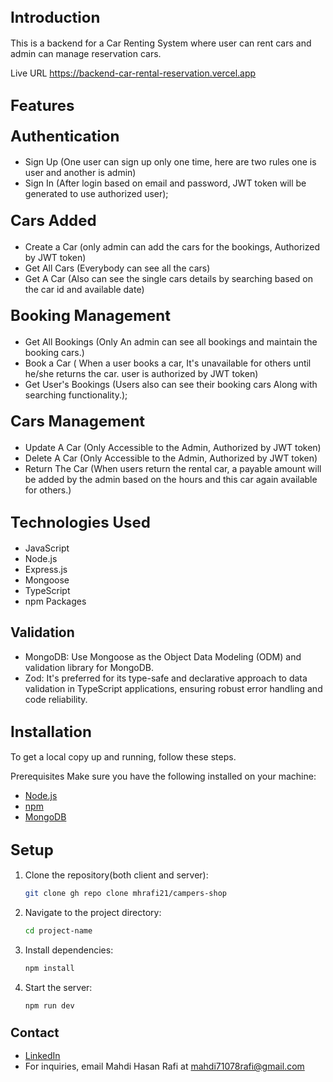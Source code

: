 ## <span style="font-size: 24px;">Introduction</span>

This is a backend for a Car Renting System where user can rent cars and admin can manage reservation cars.

Live URL
https://backend-car-rental-reservation.vercel.app

## <span style="font-size: 24px;">Features</span>

#### <span style="font-size: 24px;">Authentication</span>

- Sign Up (One user can sign up only one time, here are two rules one is user and another is admin)
- Sign In (After login based on email and password, JWT token will be generated to use authorized user);

#### <span style="font-size: 24px;">Cars Added </span>

- Create a Car (only admin can add the cars for the bookings, Authorized by JWT token)
- Get All Cars (Everybody can see all the cars)
- Get A Car (Also can see the single cars details by searching based on the car id and available date)

#### <span style="font-size: 24px;">Booking Management</span>

- Get All Bookings (Only An admin can see all bookings and maintain the booking cars.)
- Book a Car ( When a user books a car, It's unavailable for others until he/she returns the car. user is authorized by JWT token)
- Get User's Bookings (Users also can see their booking cars Along with searching functionality.);

#### <span style="font-size: 24px;">Cars Management</span>

- Update A Car (Only Accessible to the Admin, Authorized by JWT token)
- Delete A Car (Only Accessible to the Admin, Authorized by JWT token)
- Return The Car (When users return the rental car, a payable amount will be added by the admin based on the hours and this car again available for others.)

## <span style="font-size: 24px;">Technologies Used</span>

- JavaScript
- Node.js
- Express.js
- Mongoose
- TypeScript
- npm Packages

## <span>Validation</span>

- MongoDB: Use Mongoose as the Object Data Modeling (ODM) and validation library for MongoDB.
- Zod: It's preferred for its type-safe and declarative approach to data validation in TypeScript applications, ensuring robust error handling and code reliability.

## <span style="font-size: 24px;">Installation</span>

To get a local copy up and running, follow these steps.

Prerequisites
Make sure you have the following installed on your machine:

- [Node.js](https://nodejs.org/en/)
- [npm](https://www.npmjs.com/)
- [MongoDB](https://www.mongodb.com/)

## <span style="font-size: 24px;">Setup</span>

1. Clone the repository(both client and server):

   ```bash
   git clone gh repo clone mhrafi21/campers-shop

   ```

2. Navigate to the project directory:

   ```bash
   cd project-name

   ```

3. Install dependencies:

   ```bash
   npm install

   ```

4. Start the server:

   ```bash
   npm run dev
   ```

### <span style="font-size: 20px;">Contact</span>

- [LinkedIn](www.linkedin.com/in/mahdi-hasan-rafi-7215a42a0)
- For inquiries, email Mahdi Hasan Rafi at [mahdi71078rafi@gmail.com](mailto:mahdi71078rafi@gmail.com)
